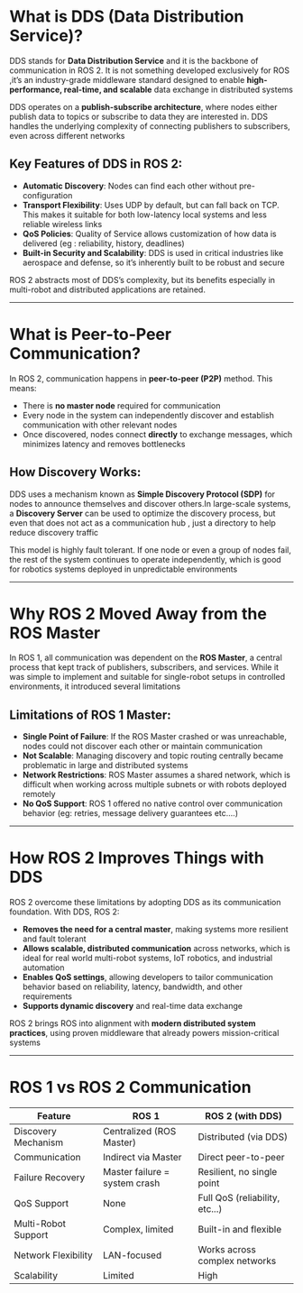#  What is DDS (Data Distribution Service)?

DDS stands for **Data Distribution Service** and it is the backbone of communication in ROS 2. It is not something developed exclusively for ROS ,it’s an industry-grade middleware standard designed to enable **high-performance, real-time, and scalable** data exchange in distributed systems

DDS operates on a **publish-subscribe architecture**, where nodes either publish data to topics or subscribe to data they are interested in. DDS handles the underlying complexity of connecting publishers to subscribers, even across different networks

##  Key Features of DDS in ROS 2:
- **Automatic Discovery**: Nodes can find each other without pre-configuration
- **Transport Flexibility**: Uses UDP by default, but can fall back on TCP. This makes it suitable for both low-latency local systems and less reliable wireless links
- **QoS Policies**: Quality of Service allows customization of how data is delivered (eg : reliability, history, deadlines)
- **Built-in Security and Scalability**: DDS is used in critical industries like aerospace and defense, so it’s inherently built to be robust and secure

ROS 2 abstracts most of DDS’s complexity, but its benefits  especially in multi-robot and distributed applications  are retained.

---

# What is Peer-to-Peer Communication?

In ROS 2, communication happens in  **peer-to-peer (P2P)** method. This means:
- There is **no  master node** required for communication
- Every node in the system can independently discover and establish communication with other relevant nodes
- Once discovered, nodes connect **directly** to exchange messages, which minimizes latency and removes bottlenecks

## How Discovery Works:
DDS uses a mechanism known as **Simple Discovery Protocol (SDP)** for nodes to announce themselves and discover others.In large-scale systems, a **Discovery Server** can be used to optimize the discovery process, but even that does not act as a communication hub , just a directory to help reduce discovery traffic

This model is highly fault tolerant. If one node or even a group of nodes fail, the rest of the system continues to operate independently, which is good for robotics systems deployed in unpredictable environments

---

# Why ROS 2 Moved Away from the ROS Master

In ROS 1, all communication was dependent on the **ROS Master**, a central process that kept track of publishers, subscribers, and services. While it was simple to implement and suitable for single-robot setups in controlled environments, it introduced several limitations

## Limitations of ROS 1 Master:
- **Single Point of Failure**: If the ROS Master crashed or was unreachable, nodes could not discover each other or maintain communication
- **Not Scalable**: Managing discovery and topic routing centrally became problematic in large  and distributed systems
- **Network Restrictions**: ROS Master assumes a shared network, which is difficult when working across multiple subnets or with robots deployed remotely
- **No QoS Support**: ROS 1 offered no native control over communication behavior (eg: retries, message delivery guarantees etc....)

---

# How ROS 2 Improves Things with DDS

ROS 2  overcome these limitations by adopting DDS as its communication foundation. With DDS, ROS 2:
- **Removes the need for a central master**, making systems more resilient and fault tolerant
- **Allows scalable, distributed communication** across networks, which is ideal for real world multi-robot systems, IoT robotics, and industrial automation
- **Enables QoS settings**, allowing developers to tailor communication behavior based on reliability, latency, bandwidth, and other requirements
- **Supports dynamic discovery** and real-time data exchange

ROS 2 brings ROS into alignment with **modern distributed system practices**, using proven middleware that already powers mission-critical systems

---

# ROS 1 vs ROS 2 Communication

| Feature                  | ROS 1                         | ROS 2 (with DDS)              |
|--------------------------|-------------------------------|-------------------------------|
| Discovery Mechanism      | Centralized (ROS Master)      | Distributed (via DDS)         |
| Communication            | Indirect via Master           | Direct peer-to-peer           |
| Failure Recovery         | Master failure = system crash | Resilient, no single point    |
| QoS Support              | None                          | Full QoS (reliability, etc...)|
| Multi-Robot Support      | Complex, limited              | Built-in and flexible         |
| Network Flexibility      | LAN-focused                   | Works across complex networks |
| Scalability              | Limited                       | High                          |
